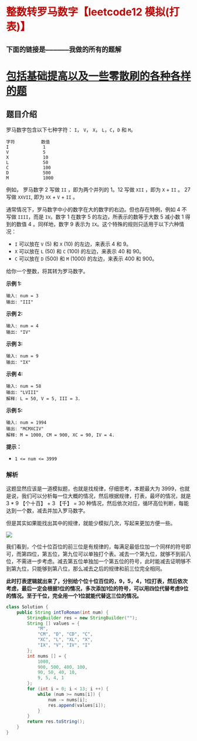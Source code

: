 # <font color="bb000">整数转罗马数字【leetcode12 模拟(打表)】</font>

## **`下面的链接是——————我做的所有的题解`**

# [包括基础提高以及一些零散刷的各种各样的题](https://www.acwing.com/blog/content/33005/) 

## 题目介绍

罗马数字包含以下七种字符： `I`， `V`， `X`， `L`，`C`，`D` 和 `M`。

```
字符          数值
I             1
V             5
X             10
L             50
C             100
D             500
M             1000
```

例如， 罗马数字 2 写做 `II` ，即为两个并列的 1。12 写做 `XII` ，即为 `X` + `II` 。 27 写做 `XXVII`, 即为 `XX` + `V` + `II` 。

通常情况下，罗马数字中小的数字在大的数字的右边。但也存在特例，例如 4 不写做 `IIII`，而是 `IV`。数字 1 在数字 5 的左边，所表示的数等于大数 5 减小数 1 得到的数值 4 。同样地，数字 9 表示为 `IX`。这个特殊的规则只适用于以下六种情况：

- `I` 可以放在 `V` (5) 和 `X` (10) 的左边，来表示 4 和 9。
- `X` 可以放在 `L` (50) 和 `C` (100) 的左边，来表示 40 和 90。 
- `C` 可以放在 `D` (500) 和 `M` (1000) 的左边，来表示 400 和 900。

给你一个整数，将其转为罗马数字。

 

**示例 1:**

```apl
输入: num = 3
输出: "III"
```

**示例 2:**

```apl
输入: num = 4
输出: "IV"
```

**示例 3:**

```apl
输入: num = 9
输出: "IX"
```

**示例 4:**

```apl
输入: num = 58
输出: "LVIII"
解释: L = 50, V = 5, III = 3.
```

**示例 5:**

```apl
输入: num = 1994
输出: "MCMXCIV"
解释: M = 1000, CM = 900, XC = 90, IV = 4.
```

 

**提示：**

- `1 <= num <= 3999`





### 解析

这题显然应该是一道模拟题，也就是找规律，仔细思考，本题最大为 3999，也就是说，我们可以分析每一位大概的情况，然后根据规律，打表，最坏的情况，就是 3 * 9 【个十百】 + 3 【千】 = 30 种情况，然后依次对应，循环高位判断，每能达到一个数，减去并加入罗马数字。

但是其实如果能找出其中的规律，就能少模拟几次，写起来更加方便一些。

![](https://assets.leetcode-cn.com/solution-static/12/3.png)

我们看到，个位十位百位的前三位是有规律的，每满足最低位加一个同样的符号即可，而第四位，第五位，第九位可以单独打个表。减去一个第九位，就够不到前八位，不需进一步考虑。减去第五位单独加一个第五位的符号，此时能减去证明够不到第九位，只能够到第八位，那么减去之后的规律和前三位完全相同。

**此时打表逻辑就出来了，分别给个位十位百位的，9，5，4，1位打表，然后依次考虑，最后一定会根据1位的情况，多次添加1位的符号，可以用四位代替考虑9位的情况。至于千位，完全用一个1位就能代替这三位的情况。**

```java
class Solution {
    public String intToRoman(int num) {
        StringBuilder res = new StringBuilder("");
        String [] values = {
            "M",
            "CM", "D", "CD", "C",
            "XC", "L", "XL", "X",
            "IX", "V", "IV", "I"
        };
        int nums [] = {
            1000,
            900, 500, 400, 100,
            90, 50, 40, 10,
            9, 5, 4, 1
        };
        for (int i = 0; i < 13; i ++) {
            while (num >= nums[i]) {
                num -= nums[i];
                res.append(values[i]);
            }
        }
        return res.toString();
    }
}
```







